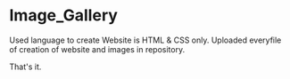 # Image_Gallery

 Used language to create Website is HTML & CSS only.
 Uploaded everyfile of creation of website and images in repository.

 That's it.
